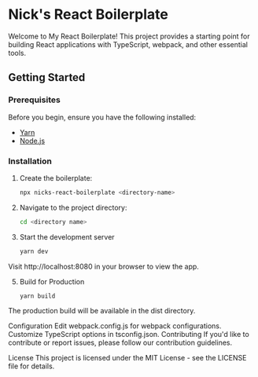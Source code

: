 # Nick's React Boilerplate

Welcome to My React Boilerplate! This project provides a starting point for building React applications with TypeScript, webpack, and other essential tools.

## Getting Started

### Prerequisites

Before you begin, ensure you have the following installed:

- [Yarn](https://yarnpkg.com/)
- [Node.js](https://nodejs.org/)

### Installation

1. Create the boilerplate:

   ```bash
   npx nicks-react-boilerplate <directory-name>

2. Navigate to the project directory:

    ```bash
    cd <directory name>


3. Start the development server

    ```bash
    yarn dev
    
Visit http://localhost:8080 in your browser to view the app.

5. Build for Production

    ```bash
    yarn build

The production build will be available in the dist directory.

Configuration
Edit webpack.config.js for webpack configurations.
Customize TypeScript options in tsconfig.json.
Contributing
If you'd like to contribute or report issues, please follow our contribution guidelines.

License
This project is licensed under the MIT License - see the LICENSE file for details.
